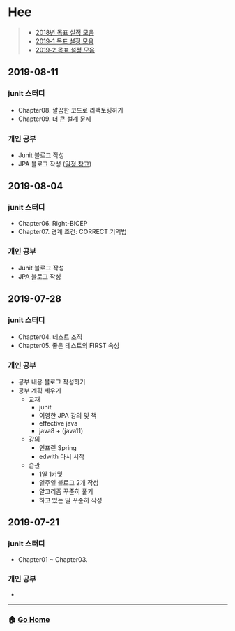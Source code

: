 # Hee

> - [2018년 목표 설정 모음](/hee/2018-goals.md)
> - [2019-1 목표 설정 모음](/hee/2019-1-goals.md)
> - [2019-2 목표 설정 모음](/hee/2019-2-goals.md)

## 2019-08-11
### junit 스터디
- Chapter08. 깔끔한 코드로 리팩토링하기
- Chapter09. 더 큰 설계 문제
### 개인 공부
- Junit 블로그 작성
- JPA 블로그 작성 ([일정 참고](https://github.com/team-zunior/orm-jpa-basic))

## 2019-08-04
### junit 스터디
- Chapter06. Right-BICEP
- Chapter07. 경계 조건: CORRECT 기억법
### 개인 공부
- Junit 블로그 작성
- JPA 블로그 작성 

## 2019-07-28
### junit 스터디
- Chapter04. 테스트 조직
- Chapter05. 좋은 테스트의 FIRST 속성 
### 개인 공부
- 공부 내용 블로그 작성하기
- 공부 계획 세우기
  - 교재 
    - junit 
    - 이영한 JPA 강의 및 책 
    - effective java
    - java8 + (java11)
  - 강의  
    - 인프런 Spring
    - edwith 다시 시작 
  - 습관
    - 1일 1커밋 
    - 일주일 블로그 2개 작성 
    - 알고리즘 꾸준히 풀기
    - 하고 있는 일 꾸준히 작성 

## 2019-07-21
### junit 스터디
- Chapter01 ~ Chapter03.
### 개인 공부 
- 

---

### :house: [Go Home](https://github.com/WeareSoft/WWL)
